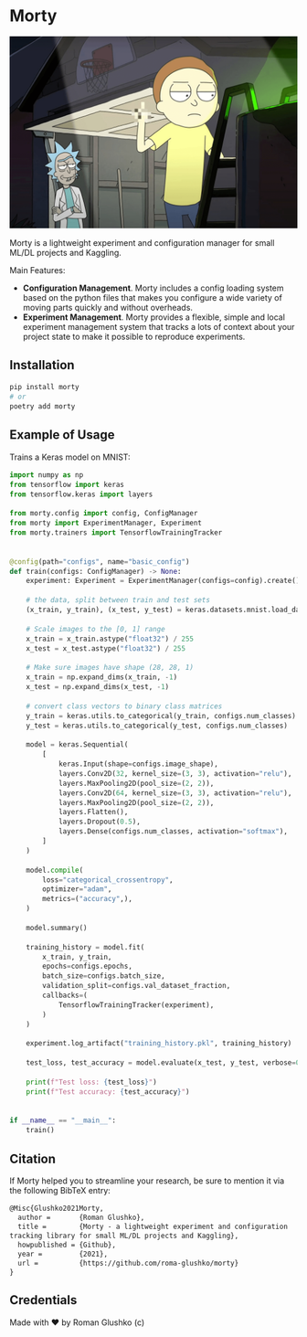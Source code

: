 # Morty

<img src="https://github.com/roma-glushko/morty/blob/master/img/morty-in-action.png?raw=true" width="600px" />

Morty is a lightweight experiment and configuration manager for small ML/DL projects and Kaggling.

Main Features:

- **Configuration Management**. Morty includes a config loading system based on the python files that makes you configure a wide variety of moving parts quickly and without overheads.
- **Experiment Management**. Morty provides a flexible, simple and local experiment management system that tracks a lots of context about your project state to make it possible to reproduce experiments.

## Installation

```bash
pip install morty
# or
poetry add morty
```

## Example of Usage

Trains a Keras model on MNIST:

```python
import numpy as np
from tensorflow import keras
from tensorflow.keras import layers

from morty.config import config, ConfigManager
from morty import ExperimentManager, Experiment
from morty.trainers import TensorflowTrainingTracker


@config(path="configs", name="basic_config")
def train(configs: ConfigManager) -> None:
    experiment: Experiment = ExperimentManager(configs=config).create()

    # the data, split between train and test sets
    (x_train, y_train), (x_test, y_test) = keras.datasets.mnist.load_data()

    # Scale images to the [0, 1] range
    x_train = x_train.astype("float32") / 255
    x_test = x_test.astype("float32") / 255

    # Make sure images have shape (28, 28, 1)
    x_train = np.expand_dims(x_train, -1)
    x_test = np.expand_dims(x_test, -1)

    # convert class vectors to binary class matrices
    y_train = keras.utils.to_categorical(y_train, configs.num_classes)
    y_test = keras.utils.to_categorical(y_test, configs.num_classes)

    model = keras.Sequential(
        [
            keras.Input(shape=configs.image_shape),
            layers.Conv2D(32, kernel_size=(3, 3), activation="relu"),
            layers.MaxPooling2D(pool_size=(2, 2)),
            layers.Conv2D(64, kernel_size=(3, 3), activation="relu"),
            layers.MaxPooling2D(pool_size=(2, 2)),
            layers.Flatten(),
            layers.Dropout(0.5),
            layers.Dense(configs.num_classes, activation="softmax"),
        ]
    )

    model.compile(
        loss="categorical_crossentropy",
        optimizer="adam",
        metrics=("accuracy",),
    )

    model.summary()

    training_history = model.fit(
        x_train, y_train,
        epochs=configs.epochs,
        batch_size=configs.batch_size,
        validation_split=configs.val_dataset_fraction,
        callbacks=(
            TensorflowTrainingTracker(experiment),
        )
    )

    experiment.log_artifact("training_history.pkl", training_history)

    test_loss, test_accuracy = model.evaluate(x_test, y_test, verbose=0)

    print(f"Test loss: {test_loss}")
    print(f"Test accuracy: {test_accuracy}")


if __name__ == "__main__":
    train()
```

## Citation

If Morty helped you to streamline your research, be sure to mention it via the following BibTeX entry:

```
@Misc{Glushko2021Morty,
  author =       {Roman Glushko},
  title =        {Morty - a lightweight experiment and configuration tracking library for small ML/DL projects and Kaggling},
  howpublished = {Github},
  year =         {2021},
  url =          {https://github.com/roma-glushko/morty}
}
```

## Credentials

Made with ❤️ by Roman Glushko (c)